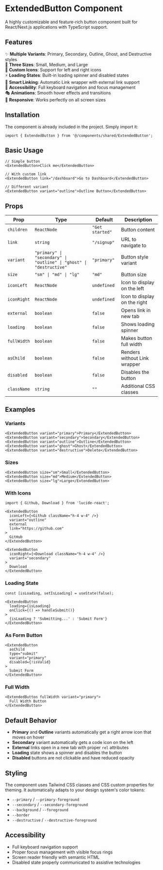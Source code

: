 # ExtendedButton Component

A highly customizable and feature-rich button component built for React/Next.js applications with TypeScript support.

## Features

✨ **Multiple Variants**: Primary, Secondary, Outline, Ghost, and Destructive styles  
📏 **Three Sizes**: Small, Medium, and Large  
🎨 **Custom Icons**: Support for left and right icons  
⚡ **Loading States**: Built-in loading spinner and disabled states  
🔗 **Smart Linking**: Automatic Link wrapper with external link support  
🎯 **Accessibility**: Full keyboard navigation and focus management  
🎭 **Animations**: Smooth hover effects and transitions  
📱 **Responsive**: Works perfectly on all screen sizes  

## Installation

The component is already included in the project. Simply import it:

```tsx
import { ExtendedButton } from '@/components/shared/ExtendedButton';
```

## Basic Usage

```tsx
// Simple button
<ExtendedButton>Click me</ExtendedButton>

// With custom link
<ExtendedButton link="/dashboard">Go to Dashboard</ExtendedButton>

// Different variant
<ExtendedButton variant="outline">Outline Button</ExtendedButton>
```

## Props

| Prop | Type | Default | Description |
|------|------|---------|-------------|
| `children` | `ReactNode` | `"Get started"` | Button content |
| `link` | `string` | `"/signup"` | URL to navigate to |
| `variant` | `"primary" \| "secondary" \| "outline" \| "ghost" \| "destructive"` | `"primary"` | Button style variant |
| `size` | `"sm" \| "md" \| "lg"` | `"md"` | Button size |
| `iconLeft` | `ReactNode` | `undefined` | Icon to display on the left |
| `iconRight` | `ReactNode` | `undefined` | Icon to display on the right |
| `external` | `boolean` | `false` | Opens link in new tab |
| `loading` | `boolean` | `false` | Shows loading spinner |
| `fullWidth` | `boolean` | `false` | Makes button full width |
| `asChild` | `boolean` | `false` | Renders without Link wrapper |
| `disabled` | `boolean` | `false` | Disables the button |
| `className` | `string` | `""` | Additional CSS classes |

## Examples

### Variants

```tsx
<ExtendedButton variant="primary">Primary</ExtendedButton>
<ExtendedButton variant="secondary">Secondary</ExtendedButton>
<ExtendedButton variant="outline">Outline</ExtendedButton>
<ExtendedButton variant="ghost">Ghost</ExtendedButton>
<ExtendedButton variant="destructive">Delete</ExtendedButton>
```

### Sizes

```tsx
<ExtendedButton size="sm">Small</ExtendedButton>
<ExtendedButton size="md">Medium</ExtendedButton>
<ExtendedButton size="lg">Large</ExtendedButton>
```

### With Icons

```tsx
import { Github, Download } from 'lucide-react';

<ExtendedButton 
  iconLeft={<Github className="h-4 w-4" />}
  variant="outline"
  external
  link="https://github.com"
>
  GitHub
</ExtendedButton>

<ExtendedButton 
  iconRight={<Download className="h-4 w-4" />}
  variant="secondary"
>
  Download
</ExtendedButton>
```

### Loading State

```tsx
const [isLoading, setIsLoading] = useState(false);

<ExtendedButton 
  loading={isLoading}
  onClick={() => handleSubmit()}
>
  {isLoading ? 'Submitting...' : 'Submit Form'}
</ExtendedButton>
```

### As Form Button

```tsx
<ExtendedButton 
  asChild 
  type="submit" 
  variant="primary"
  disabled={!isValid}
>
  Submit Form
</ExtendedButton>
```

### Full Width

```tsx
<ExtendedButton fullWidth variant="primary">
  Full Width Button
</ExtendedButton>
```

## Default Behavior

- **Primary** and **Outline** variants automatically get a right arrow icon that moves on hover
- **Secondary** variant automatically gets a code icon on the left
- **External** links open in a new tab with proper `rel` attributes
- **Loading** state shows a spinner and disables the button
- **Disabled** buttons are not clickable and have reduced opacity

## Styling

The component uses Tailwind CSS classes and CSS custom properties for theming. It automatically adapts to your design system's color tokens:

- `--primary` / `--primary-foreground`
- `--secondary` / `--secondary-foreground`
- `--background` / `--foreground`
- `--border`
- `--destructive` / `--destructive-foreground`

## Accessibility

- Full keyboard navigation support
- Proper focus management with visible focus rings
- Screen reader friendly with semantic HTML
- Disabled state properly communicated to assistive technologies
